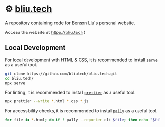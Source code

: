 # ⚙️ [bliu.tech](https://www.bliu.tech)

A repository containing code for Benson Liu's personal website.

Access the website at https://bliu.tech !

## Local Development

For local development with HTML & CSS, it is recommended to install [`serve`](https://github.com/bliutech/bliu.tech) as a useful tool.

```bash
git clone https://github.com/bliutech/bliu.tech.git
cd bliu.tech/
npx serve
```

For linting, it is recommended to install [`prettier`](https://prettier.io/docs/en/install.html) as a useful tool.

```bash
npx prettier --write *.html *.css *.js
```

For accessibility checks, it is recommended to install [`pa11y`](https://pa11y.org/) as a useful tool.

```bash
for file in *.html; do if ! pa11y --reporter cli $file; then echo "$file : FAILED"; break; fi; done
```

